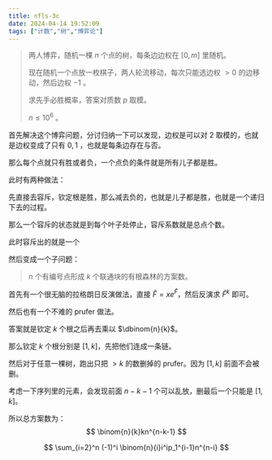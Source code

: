```yaml
---
title: nfls-3c
date: 2024-04-14 19:52:09
tags: ["计数","树","博弈论"]
---
```


> 两人博弈，随机一棵 $n$ 个点的树，每条边边权在 $[0,m]$ 里随机。
>
> 现在随机一个点放一枚棋子，两人轮流移动，每次只能选边权 $>0$ 的边移动，然后边权 $-1$ 。
>
> 求先手必胜概率，答案对质数 $p$ 取模。
>
> $n\le 10^6$​ 。

<!--more-->

首先解决这个博弈问题，分讨归纳一下可以发现，边权是可以对 $2$ 取模的，也就是边权变成了只有 $0,1$ ，也就是每条边存在与否。

那么每个点就只有胜或者负，一个点负的条件就是所有儿子都是胜。

此时有两种做法：

先直接去容斥，钦定根是胜，那么减去负的，也就是儿子都是胜，也就是一个递归下去的过程。

那么一个容斥的状态就是到每个叶子处停止，容斥系数就是总点个数。

此时容斥出的就是一个

然后变成一个子问题：

> $n$ 个有编号点形成 $k$ 个联通块的有根森林的方案数。

首先有一个很无脑的拉格朗日反演做法，直接 $\hat F=xe^{\hat F}$，然后反演求 $\hat F^k$ 即可。

然后也有一个不难的 prufer 做法。

答案就是钦定 $k$ 个根之后再去乘以 $\dbinom{n}{k}$。

那么钦定 $k$ 个根分别是 $[1,k]$，先把他们连成一条链。

然后对于任意一棵树，跑出只把 $>k$ 的数删掉的 prufer。因为 $[1,k]$ 前面不会被删。

考虑一下序列里的元素，会发现前面 $n-k-1$ 个可以乱放，删最后一个只能是 $[1,k]$。

所以总方案数为：
$$
\binom{n}{k}kn^{n-k-1}
$$

$$
\sum_{i=2}^n (-1)^i \binom{n}{i}i^ip_1^{i-1}n^{n-i}
$$

